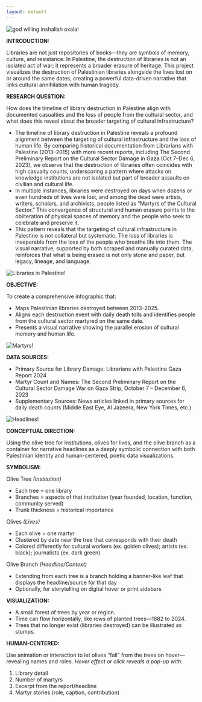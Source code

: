 ```yaml
---
layout: default
---
```


![god willing inshallah oxala!](/assets/img/wp-one.jpg)

**INTRODUCTION:** 

Libraries are not just repositories of books—they are symbols of memory, culture, and resistance. In Palestine, the destruction of libraries is not an isolated act of war; it represents a broader erasure of heritage. This project visualizes the destruction of Palestinian libraries alongside the lives lost on or around the same dates, creating a powerful data-driven narrative that links cultural annihilation with human tragedy.

**RESEARCH QUESTION:** 

How does the timeline of library destruction in Palestine align with documented casualties and the loss of people from the cultural sector, and what does this reveal about the broader targeting of cultural infrastructure?
- The timeline of library destruction in Palestine reveals a profound alignment between the targeting of cultural infrastructure and the loss of human life. By comparing historical documentation from Librarians with Palestine (2013–2015) with more recent reports, including The Second Preliminary Report on the Cultural Sector Damage in Gaza (Oct 7–Dec 6, 2023), we observe that the destruction of libraries often coincides with high casualty counts, underscoring a pattern where attacks on knowledge institutions are not isolated but part of broader assaults on civilian and cultural life.
- In multiple instances, libraries were destroyed on days when dozens or even hundreds of lives were lost, and among the dead were artists, writers, scholars, and archivists, people listed as “Martyrs of the Cultural Sector.” This convergence of structural and human erasure points to the obliteration of physical spaces of memory and the people who seek to celebrate and preserve it.
- This pattern reveals that the targeting of cultural infrastructure in Palestine is not collateral but systematic. The loss of libraries is inseparable from the loss of the people who breathe life into them. The visual narrative, supported by both scraped and manually curated data, reinforces that what is being erased is not only stone and paper, but legacy, lineage, and language.

![Libraries in Palestine!](/assets/img/library-location.jpg)

**OBJECTIVE:** 

To create a comprehensive infographic that: 
- Maps Palestinian libraries destroyed between 2013–2025. 
- Aligns each destruction event with daily death tolls and identifies people from the cultural sector martyred on the same date. 
- Presents a visual narrative showing the parallel erosion of cultural memory and human life.

![Martyrs!](/assets/img/obituary.jpg)

**DATA SOURCES:**
- Primary Source for Library Damage: Librarians with Palestine Gaza Report 2024
- Martyr Count and Names: The Second Preliminary Report on the Cultural Sector Damage War on Gaza Strip, October 7 – December 6, 2023 
- Supplementary Sources: News articles linked in primary sources for daily death counts (Middle East Eye, Al Jazeera, New York Times, etc.)

![Headlines!](/assets/img/headlines.jpg)

**CONCEPTUAL DIRECTION:**

Using the olive tree for institutions, olives for lives, and the olive branch as a container for narrative headlines as a deeply symbolic connection with both Palestinian identity and human-centered, poetic data visualizations.

**SYMBOLISM:**

Olive Tree *(Institution)*
- Each tree = one library 
- Branches = aspects of that institution (year founded, location, function, community served) 
- Trunk thickness = historical importance

Olives *(Lives)*
- Each olive = one martyr 
- Clustered by date near the tree that corresponds with their death 
- Colored differently for cultural workers
  (ex. golden olives); artists (ex. black); journalists (ex. dark green)

Olive Branch *(Headline/Context)*
- Extending from each tree is a branch holding a banner-like leaf that displays the headline/source for that day 
- Optionally, for storytelling on digital hover or print sidebars

**VISUALIZATION:**
- A small forest of trees by year or region.
- Time can flow horizontally, like rows of planted trees—1882 to 2024.
- Trees that no longer exist (libraries destroyed) can be illustrated as stumps.

**HUMAN-CENTERED:**

Use animation or interaction to let olives “fall” from the trees on hover—revealing names and roles.
*Hover effect or click reveals a pop-up with:*
1. Library detail
2. Number of martyrs
3. Excerpt from the report/headline
4. Martyr stories (role, caption, contribution)


